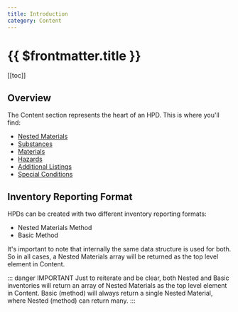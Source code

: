 ```yaml
---
title: Introduction
category: Content
---
```


# {{ $frontmatter.title }}

[[toc]]

## Overview

The Content section represents the heart of an HPD. This is where you'll find:

- [Nested Materials](./nested-materials/)
- [Substances](./substances/)
- [Materials](./materials/)
- [Hazards](./substances/hazards)
- [Additional Listings](./substances/listings)
- [Special Conditions](./materials/biological)

## Inventory Reporting Format

HPDs can be created with two different inventory reporting formats:

- Nested Materials Method
- Basic Method

It's important to note that internally the same data structure is used for both. So in all cases, a Nested Materials array will be returned as the top level element in Content.

::: danger IMPORTANT
Just to reiterate and be clear, both Nested and Basic inventories will return an array of Nested Materials as the top level element in Content. Basic (method) will always return a single Nested Material, where Nested (method) can return many.
:::

